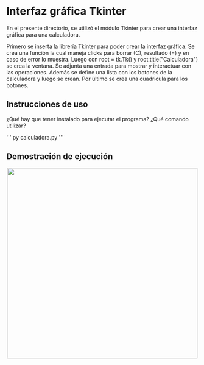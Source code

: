 # Interfaz gráfica Tkinter

En el presente directorio, se utilizó el módulo Tkinter para crear una interfaz gráfica para una calculadora. 

Primero se inserta la librería Tkinter para poder crear la interfaz gráfica.
Se crea una función la cual maneja clicks para borrar (C), resultado (=) y en caso de error lo muestra.
Luego con root = tk.Tk() y root.title("Calculadora") se crea la ventana.
Se adjunta una entrada para mostrar y interactuar con las operaciones.
Además se define una lista con los botones de la calculadora y luego se crean.
Por último se crea una cuadricula para los botones.

## Instrucciones de uso

¿Qué hay que tener instalado para ejecutar el programa? ¿Qué comando utilizar?

'''
py calculadora.py
'''

## Demostración de ejecución 

<p align="center">
  <img width="500" src=“./images/nombreImagen.png">
</p>